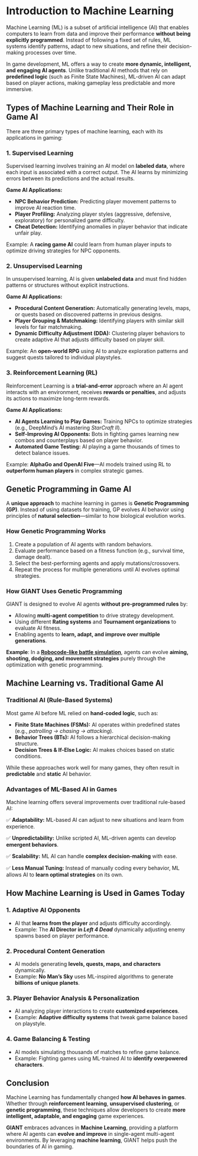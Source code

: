 # Introduction to Machine Learning

Machine Learning (ML) is a subset of artificial intelligence (AI) that enables computers to learn from data and improve their performance **without being explicitly programmed**. Instead of following a fixed set of rules, ML systems identify patterns, adapt to new situations, and refine their decision-making processes over time.

In game development, ML offers a way to create **more dynamic, intelligent, and engaging AI agents**. Unlike traditional AI methods that rely on **predefined logic** (such as Finite State Machines), ML-driven AI can adapt based on player actions, making gameplay less predictable and more immersive.

## **Types of Machine Learning and Their Role in Game AI**

There are three primary types of machine learning, each with its applications in gaming:

### **1. Supervised Learning**

Supervised learning involves training an AI model on **labeled data**, where each input is associated with a correct output. The AI learns by minimizing errors between its predictions and the actual results.

**Game AI Applications:**

- **NPC Behavior Prediction:** Predicting player movement patterns to improve AI reaction time.
- **Player Profiling:** Analyzing player styles (aggressive, defensive, exploratory) for personalized game difficulty.
- **Cheat Detection:** Identifying anomalies in player behavior that indicate unfair play.

Example: A **racing game AI** could learn from human player inputs to optimize driving strategies for NPC opponents.

### **2. Unsupervised Learning**

In unsupervised learning, AI is given **unlabeled data** and must find hidden patterns or structures without explicit instructions.

**Game AI Applications:**

- **Procedural Content Generation:** Automatically generating levels, maps, or quests based on discovered patterns in previous designs.
- **Player Grouping & Matchmaking:** Identifying players with similar skill levels for fair matchmaking.
- **Dynamic Difficulty Adjustment (DDA):** Clustering player behaviors to create adaptive AI that adjusts difficulty based on player skill.

Example: An **open-world RPG** using AI to analyze exploration patterns and suggest quests tailored to individual playstyles.

### **3. Reinforcement Learning (RL)**

Reinforcement Learning is a **trial-and-error** approach where an AI agent interacts with an environment, receives **rewards or penalties**, and adjusts its actions to maximize long-term rewards.

**Game AI Applications:**

- **AI Agents Learning to Play Games:** Training NPCs to optimize strategies (e.g., DeepMind’s AI mastering *StarCraft II*).
- **Self-Improving AI Opponents:** Bots in fighting games learning new combos and counterplays based on player behavior.
- **Automated Game Testing:** AI playing a game thousands of times to detect balance issues.

Example: **AlphaGo and OpenAI Five**—AI models trained using RL to **outperform human players** in complex strategic games.

## **Genetic Programming in Game AI**

A **unique approach** to machine learning in games is **Genetic Programming (GP)**. Instead of using datasets for training, GP evolves AI behavior using principles of **natural selection**—similar to how biological evolution works.

### **How Genetic Programming Works**

1. Create a population of AI agents with random behaviors.
2. Evaluate performance based on a fitness function (e.g., survival time, damage dealt).
3. Select the best-performing agents and apply mutations/crossovers.
4. Repeat the process for multiple generations until AI evolves optimal strategies.

### **How GIANT Uses Genetic Programming**

GIANT is designed to evolve AI agents **without pre-programmed rules** by:

- Allowing **multi-agent competition** to drive strategy development.
- Using different **Rating systems** and **Tournament organizations** to evaluate AI fitness.
- Enabling agents to **learn, adapt, and improve over multiple generations**.

**Example**: In a [**Robocode-like battle simulation**](/docs/GIANT_robostrike_problem_domain), agents can evolve **aiming, shooting, dodging, and movement strategies** purely through the optimization with genetic programming.

## **Machine Learning vs. Traditional Game AI**

### **Traditional AI (Rule-Based Systems)**

Most game AI before ML relied on **hand-coded logic**, such as:

- **Finite State Machines (FSMs):** AI operates within predefined states (e.g., *patrolling → chasing → attacking*).
- **Behavior Trees (BTs):** AI follows a hierarchical decision-making structure.
- **Decision Trees & If-Else Logic:** AI makes choices based on static conditions.

While these approaches work well for many games, they often result in **predictable** and **static** AI behavior.

### **Advantages of ML-Based AI in Games**

Machine learning offers several improvements over traditional rule-based AI:

✅ **Adaptability:** ML-based AI can adjust to new situations and learn from experience.

✅ **Unpredictability:** Unlike scripted AI, ML-driven agents can develop **emergent behaviors**.

✅ **Scalability:** ML AI can handle **complex decision-making** with ease.

✅ **Less Manual Tuning:** Instead of manually coding every behavior, ML allows AI to **learn optimal strategies** on its own.

## **How Machine Learning is Used in Games Today**

### **1. Adaptive AI Opponents**

- AI that **learns from the player** and adjusts difficulty accordingly.
- Example: The **AI Director in *Left 4 Dead*** dynamically adjusting enemy spawns based on player performance.

### **2. Procedural Content Generation**

- AI models generating **levels, quests, maps, and characters** dynamically.
- Example: **No Man’s Sky** uses ML-inspired algorithms to generate **billions of unique planets**.

### **3. Player Behavior Analysis & Personalization**

- AI analyzing player interactions to create **customized experiences**.
- Example: **Adaptive difficulty systems** that tweak game balance based on playstyle.

### **4. Game Balancing & Testing**

- AI models simulating thousands of matches to refine game balance.
- Example: Fighting games using ML-trained AI to **identify overpowered characters**.

## **Conclusion**

Machine Learning has fundamentally changed **how AI behaves in games**. Whether through **reinforcement learning**, **unsupervised clustering**, or **genetic programming**, these techniques allow developers to create **more intelligent, adaptable, and engaging** game experiences.

**GIANT** embraces advances in **Machine Learning**, providing a platform where AI agents can **evolve and improve** in single-agent multi-agent environments. By leveraging **machine learning**, GIANT helps push the boundaries of AI in gaming.
